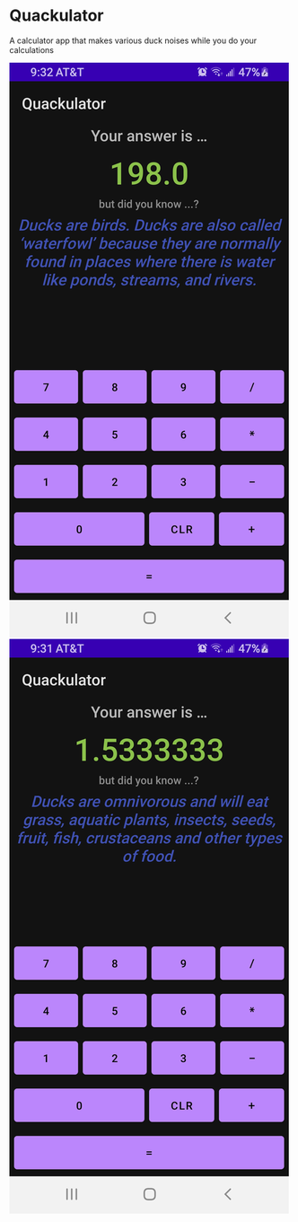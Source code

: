 # Quackulator
 
A calculator app that makes various duck noises while you do your calculations

![Fact One](fact.jpg)
![Fact Two](fact2.jpg)
